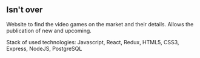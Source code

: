 ## Isn't over
Website to find the video games on the market and their details. Allows the publication of new and upcoming.

Stack of used technologies: Javascript, React, Redux, HTML5, CSS3, Express, NodeJS, PostgreSQL
